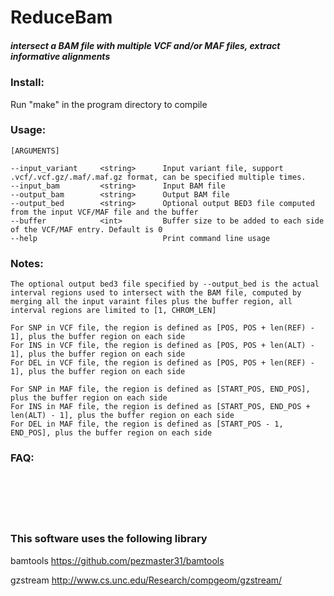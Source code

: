 # ReduceBam

##### intersect a BAM file with multiple VCF and/or MAF files, extract informative alignments

### Install:
Run "make" in the program directory to compile

### Usage:
```
[ARGUMENTS]

--input_variant     <string>      Input variant file, support .vcf/.vcf.gz/.maf/.maf.gz format, can be specified multiple times.
--input_bam         <string>      Input BAM file
--output_bam        <string>      Output BAM file
--output_bed        <string>      Optional output BED3 file computed from the input VCF/MAF file and the buffer
--buffer            <int>         Buffer size to be added to each side of the VCF/MAF entry. Default is 0
--help                            Print command line usage
```

### Notes:
```
The optional output bed3 file specified by --output_bed is the actual interval regions used to intersect with the BAM file, computed by merging all the input varaint files plus the buffer region, all interval regions are limited to [1, CHROM_LEN]

For SNP in VCF file, the region is defined as [POS, POS + len(REF) - 1], plus the buffer region on each side
For INS in VCF file, the region is defined as [POS, POS + len(ALT) - 1], plus the buffer region on each side
For DEL in VCF file, the region is defined as [POS, POS + len(REF) - 1], plus the buffer region on each side

For SNP in MAF file, the region is defined as [START_POS, END_POS], plus the buffer region on each side
For INS in MAF file, the region is defined as [START_POS, END_POS + len(ALT) - 1], plus the buffer region on each side
For DEL in MAF file, the region is defined as [START_POS - 1, END_POS], plus the buffer region on each side
```

### FAQ:

```






``` 

### This software uses the following library

bamtools https://github.com/pezmaster31/bamtools

gzstream http://www.cs.unc.edu/Research/compgeom/gzstream/

